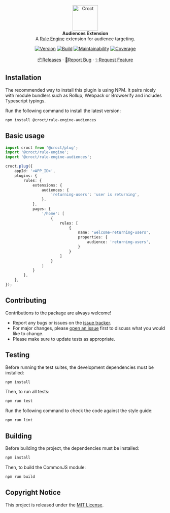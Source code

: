 <p align="center">
    <a href="https://croct.com">
        <img src="https://cdn.croct.io/brand/logo/repo-icon-green.svg" alt="Croct" height="80"/>
    </a>
    <br />
    <strong>Audiences Extension</strong>
    <br />
    A <a href="https://github.com/croct-tech/plug-rule-engine-js">Rule Engine</a> extension for audience targeting.
</p>
<p align="center">
    <a href="https://www.npmjs.com/package/@croct/rule-engine-audiences"><img alt="Version" src="https://img.shields.io/npm/v/@croct/rule-engine-audiences" /></a>
    <a href="https://github.com/croct-tech/rule-engine-audiences-js/actions?query=workflow%3AValidations"><img alt="Build" src="https://github.com/croct-tech/rule-engine-audiences-js/workflows/Validations/badge.svg" /></a>
    <a href="https://codeclimate.com/repos/5ec5aa46f1402a016200118a/maintainability"><img alt="Maintainability" src="https://api.codeclimate.com/v1/badges/ddf635490f19ec8dccac/maintainability" /></a>
    <a href="https://codeclimate.com/repos/5ec5aa46f1402a016200118a/test_coverage"><img alt="Coverage" src="https://api.codeclimate.com/v1/badges/ddf635490f19ec8dccac/test_coverage" /></a>
    <br />
    <br />
    <a href="https://github.com/croct-tech/rule-engine-audiences-js/releases">📦Releases</a>
    ·
    <a href="https://github.com/croct-tech/rule-engine-audiences-js/issues/new?labels=bug&template=bug-report.md">🐞Report Bug</a>
    ·
    <a href="https://github.com/croct-tech/rule-engine-audiences-js/issues/new?labels=enhancement&template=feature-request.md">✨Request Feature</a>
</p>

## Installation

The recommended way to install this plugin is using NPM. It pairs nicely with module bundlers such as Rollup, Webpack or Browserify and includes Typescript typings.

Run the following command to install the latest version:

```sh
npm install @croct/rule-engine-audiences
```

## Basic usage

```typescript
import croct from '@croct/plug';
import '@croct/rule-engine';
import '@croct/rule-engine-audiences';

croct.plug({
    appId: '<APP_ID>',
    plugins: {
        rules: {
            extensions: {
                audiences: {
                    'returning-users': 'user is returning',
                },
            },
            pages: {
                '/home': [
                    {
                        rules: [
                            {
                                name: 'welcome-returning-users',
                                properties: {
                                    audience: 'returning-users',
                                }
                            }
                        ]
                    }
                ]
            }
        },
    },
});
```

## Contributing
Contributions to the package are always welcome! 

- Report any bugs or issues on the [issue tracker](https://github.com/croct-tech/rule-engine-audiences-js/issues).
- For major changes, please [open an issue](https://github.com/croct-tech/rule-engine-audiences-js/issues) first to discuss what you would like to change.
- Please make sure to update tests as appropriate.

## Testing

Before running the test suites, the development dependencies must be installed:

```sh
npm install
```

Then, to run all tests:

```sh
npm run test
```

Run the following command to check the code against the style guide:

```sh
npm run lint
```

## Building

Before building the project, the dependencies must be installed:

```sh
npm install
```

Then, to build the CommonJS module:

```sh
npm run build
```

## Copyright Notice

This project is released under the [MIT License](LICENSE).
